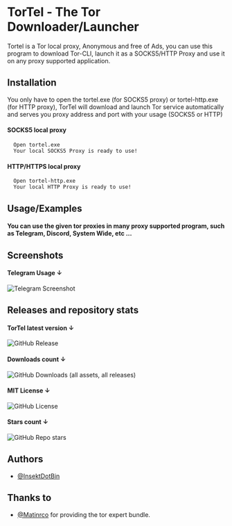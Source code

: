 
# TorTel - The Tor Downloader/Launcher 

Tortel is a Tor local proxy, Anonymous and free of Ads, you can use this program to download Tor-CLI, launch it as a SOCKS5/HTTP Proxy and use it on any proxy supported application.
## Installation

You only have to open the tortel.exe (for SOCKS5 proxy) or tortel-http.exe (for HTTP proxy), TorTel will download and launch Tor service automatically and serves you proxy address and port with your usage (SOCKS5 or HTTP)

#### SOCKS5 local proxy
```text
  Open tortel.exe
  Your local SOCKS5 Proxy is ready to use!
```
#### HTTP/HTTPS local proxy
```text
  Open tortel-http.exe
  Your local HTTP Proxy is ready to use!
```
## Usage/Examples

#### You can use the given tor proxies in many proxy supported program, such as Telegram, Discord, System Wide, etc ...



## Screenshots

#### Telegram Usage ↓
![Telegram Screenshot](https://i.postimg.cc/zGKDMkPp/image.png)

## Releases and repository stats



#### TorTel latest version ↓
![GitHub Release](https://img.shields.io/github/v/release/imd0x/tortel)

#### Downloads count ↓
![GitHub Downloads (all assets, all releases)](https://img.shields.io/github/downloads/imd0x/tortel/total)


#### MIT License ↓
![GitHub License](https://img.shields.io/github/license/imd0x/tortel?style=flat&color=yellow)


#### Stars count ↓
![GitHub Repo stars](https://img.shields.io/github/stars/imd0x/tortel)




## Authors

- [@InsektDotBin](https://www.github.com/insektdotbin)

## Thanks to

- [@Matinrco](https://www.github.com/matinrco) for providing the tor expert bundle.
